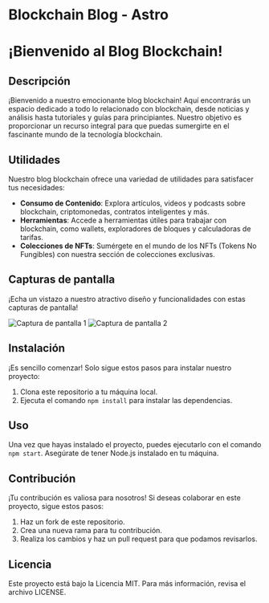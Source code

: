 # Blockchain Blog - Astro
# ¡Bienvenido al Blog Blockchain!

## Descripción
¡Bienvenido a nuestro emocionante blog blockchain! Aquí encontrarás un espacio dedicado a todo lo relacionado con <link>blockchain</link>, desde noticias y análisis hasta tutoriales y guías para principiantes. Nuestro objetivo es proporcionar un recurso integral para que puedas sumergirte en el fascinante mundo de la tecnología <link>blockchain</link>.

## Utilidades
Nuestro blog <link>blockchain</link> ofrece una variedad de utilidades para satisfacer tus necesidades:
- **Consumo de Contenido**: Explora artículos, videos y podcasts sobre <link>blockchain</link>, criptomonedas, contratos inteligentes y más.
- **Herramientas**: Accede a herramientas útiles para trabajar con <link>blockchain</link>, como wallets, exploradores de bloques y calculadoras de tarifas.
- **Colecciones de NFTs**: Sumérgete en el mundo de los <link>NFTs</link> (Tokens No Fungibles) con nuestra sección de colecciones exclusivas.

## Capturas de pantalla
¡Echa un vistazo a nuestro atractivo diseño y funcionalidades con estas capturas de pantalla!

![Captura de pantalla 1](ruta/a/imagen1.png)
![Captura de pantalla 2](ruta/a/imagen2.png)

## Instalación
¡Es sencillo comenzar! Solo sigue estos pasos para instalar nuestro proyecto:
1. Clona este repositorio a tu máquina local.
2. Ejecuta el comando `npm install` para instalar las dependencias.

## Uso
Una vez que hayas instalado el proyecto, puedes ejecutarlo con el comando `npm start`. Asegúrate de tener <link>Node.js</link> instalado en tu máquina.

## Contribución
¡Tu contribución es valiosa para nosotros! Si deseas colaborar en este proyecto, sigue estos pasos:
1. Haz un fork de este repositorio.
2. Crea una nueva rama para tu contribución.
3. Realiza los cambios y haz un pull request para que podamos revisarlos.

## Licencia
Este proyecto está bajo la Licencia <link>MIT</link>. Para más información, revisa el archivo LICENSE.